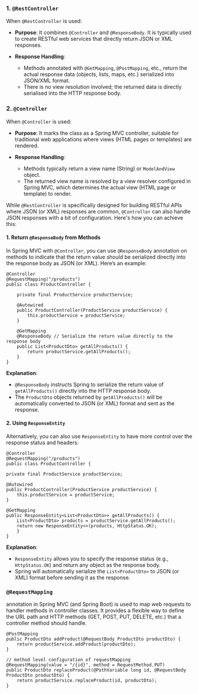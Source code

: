 ### 1. `@RestController`

When `@RestController` is used:

- **Purpose**: It combines `@Controller` and `@ResponseBody`. It is typically used to create RESTful web services that directly return JSON or XML responses.
    
- **Response Handling**:
    
    - Methods annotated with `@GetMapping`, `@PostMapping`, etc., return the actual response data (objects, lists, maps, etc.) serialized into JSON/XML format.
    - There is no view resolution involved; the returned data is directly serialised into the HTTP response body.
    
### 2. `@Controller`

When `@Controller` is used:

- **Purpose**: It marks the class as a Spring MVC controller, suitable for traditional web applications where views (HTML pages or templates) are rendered.
    
- **Response Handling**:
    
    - Methods typically return a view name (String) or `ModelAndView` object.
    - The returned view name is resolved by a view resolver configured in Spring MVC, which determines the actual view (HTML page or template) to render.

While `@RestController` is specifically designed for building RESTful APIs where JSON (or XML) responses are common, `@Controller` can also handle JSON responses with a bit of configuration. Here's how you can achieve this:

#### 1. Return `@ResponseBody` from Methods

In Spring MVC with `@Controller`, you can use `@ResponseBody` annotation on methods to indicate that the return value should be serialized directly into the response body as JSON (or XML). Here’s an example:


	@Controller
	@RequestMapping("/products")
	public class ProductController {

	    private final ProductService productService;
	
	    @Autowired
	    public ProductController(ProductService productService) {
	        this.productService = productService;
	    }
	
	    @GetMapping
	    @ResponseBody // Serialize the return value directly to the response body
	    public List<ProductDto> getAllProducts() {
	        return productService.getAllProducts();
	    }
	}

**Explanation**:

- `@ResponseBody` instructs Spring to serialize the return value of `getAllProducts()` directly into the HTTP response body.
- The `ProductDto` objects returned by `getAllProducts()` will be automatically converted to JSON (or XML) format and sent as the response.

#### 2. Using `ResponseEntity`

Alternatively, you can also use `ResponseEntity` to have more control over the response status and headers:


	@Controller
	@RequestMapping("/products")
	public class ProductController {

    private final ProductService productService;

    @Autowired
    public ProductController(ProductService productService) {
        this.productService = productService;
    }

    @GetMapping
    public ResponseEntity<List<ProductDto>> getAllProducts() {
        List<ProductDto> products = productService.getAllProducts();
        return new ResponseEntity<>(products, HttpStatus.OK);
	    }
	}

**Explanation**:

- `ResponseEntity` allows you to specify the response status (e.g., `HttpStatus.OK`) and return any object as the response body.
- Spring will automatically serialize the `List<ProductDto>` to JSON (or XML) format before sending it as the response.


### `@RequestMapping` 
annotation in Spring MVC (and Spring Boot) is used to map web requests to handler methods in controller classes. It provides a flexible way to define the URL path and HTTP methods (GET, POST, PUT, DELETE, etc.) that a controller method should handle.

	@PostMapping  
	public ProductDto addProduct(@RequestBody ProductDto productDto) {  
	    return productService.addProduct(productDto);  
	}  
	
	// method level configuration of requestMapping
	@RequestMapping(value = "/{id}", method = RequestMethod.PUT)  
	public ProductDto replaceProduct(@PathVariable long id, @RequestBody ProductDto productDto) {  
	    return productService.replaceProduct(id, productDto);  
	}


